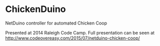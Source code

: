 # ChickenDuino
NetDuino controller for automated Chicken Coop

Presented at 2014 Raleigh Code Camp.  Full presentation can be seen at http://www.codeovereasy.com/2015/07/netduino-chicken-coop/
